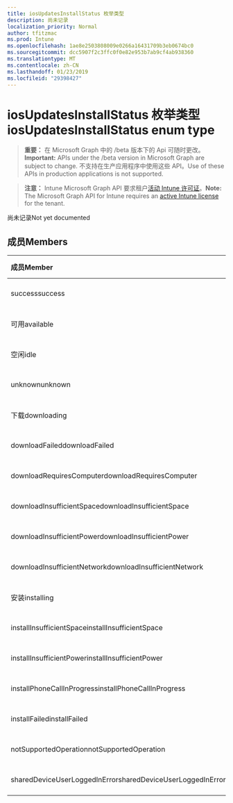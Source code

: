 ```yaml
---
title: iosUpdatesInstallStatus 枚举类型
description: 尚未记录
localization_priority: Normal
author: tfitzmac
ms.prod: Intune
ms.openlocfilehash: 1ae8e2503808009e0266a16431709b3eb0674bc0
ms.sourcegitcommit: dcc5907f2c3ffc0f0e82e953b7ab9cf4ab938360
ms.translationtype: MT
ms.contentlocale: zh-CN
ms.lasthandoff: 01/23/2019
ms.locfileid: "29398427"
---
```

# <a name="iosupdatesinstallstatus-enum-type"></a><span data-ttu-id="f027d-103">iosUpdatesInstallStatus 枚举类型</span><span class="sxs-lookup"><span data-stu-id="f027d-103">iosUpdatesInstallStatus enum type</span></span>

> <span data-ttu-id="f027d-104">**重要：** 在 Microsoft Graph 中的 /beta 版本下的 Api 可随时更改。</span><span class="sxs-lookup"><span data-stu-id="f027d-104">**Important:** APIs under the /beta version in Microsoft Graph are subject to change.</span></span> <span data-ttu-id="f027d-105">不支持在生产应用程序中使用这些 API。</span><span class="sxs-lookup"><span data-stu-id="f027d-105">Use of these APIs in production applications is not supported.</span></span>

> <span data-ttu-id="f027d-106">**注意：** Intune Microsoft Graph API 要求租户[活动 Intune 许可证](https://go.microsoft.com/fwlink/?linkid=839381)。</span><span class="sxs-lookup"><span data-stu-id="f027d-106">**Note:** The Microsoft Graph API for Intune requires an [active Intune license](https://go.microsoft.com/fwlink/?linkid=839381) for the tenant.</span></span>

<span data-ttu-id="f027d-107">尚未记录</span><span class="sxs-lookup"><span data-stu-id="f027d-107">Not yet documented</span></span>

## <a name="members"></a><span data-ttu-id="f027d-108">成员</span><span class="sxs-lookup"><span data-stu-id="f027d-108">Members</span></span>
|<span data-ttu-id="f027d-109">成员</span><span class="sxs-lookup"><span data-stu-id="f027d-109">Member</span></span>|<span data-ttu-id="f027d-110">值</span><span class="sxs-lookup"><span data-stu-id="f027d-110">Value</span></span>|<span data-ttu-id="f027d-111">说明</span><span class="sxs-lookup"><span data-stu-id="f027d-111">Description</span></span>|
|:---|:---|:---|
|<span data-ttu-id="f027d-112">success</span><span class="sxs-lookup"><span data-stu-id="f027d-112">success</span></span>|<span data-ttu-id="f027d-113">0</span><span class="sxs-lookup"><span data-stu-id="f027d-113">0</span></span>|<span data-ttu-id="f027d-114">尚未记录</span><span class="sxs-lookup"><span data-stu-id="f027d-114">Not yet documented</span></span>|
|<span data-ttu-id="f027d-115">可用</span><span class="sxs-lookup"><span data-stu-id="f027d-115">available</span></span>|<span data-ttu-id="f027d-116">1</span><span class="sxs-lookup"><span data-stu-id="f027d-116">1</span></span>|<span data-ttu-id="f027d-117">尚未记录</span><span class="sxs-lookup"><span data-stu-id="f027d-117">Not yet documented</span></span>|
|<span data-ttu-id="f027d-118">空闲</span><span class="sxs-lookup"><span data-stu-id="f027d-118">idle</span></span>|<span data-ttu-id="f027d-119">2</span><span class="sxs-lookup"><span data-stu-id="f027d-119">2</span></span>|<span data-ttu-id="f027d-120">尚未记录</span><span class="sxs-lookup"><span data-stu-id="f027d-120">Not yet documented</span></span>|
|<span data-ttu-id="f027d-121">unknown</span><span class="sxs-lookup"><span data-stu-id="f027d-121">unknown</span></span>|<span data-ttu-id="f027d-122">3</span><span class="sxs-lookup"><span data-stu-id="f027d-122">3</span></span>|<span data-ttu-id="f027d-123">尚未记录</span><span class="sxs-lookup"><span data-stu-id="f027d-123">Not yet documented</span></span>|
|<span data-ttu-id="f027d-124">下载</span><span class="sxs-lookup"><span data-stu-id="f027d-124">downloading</span></span>|<span data-ttu-id="f027d-125">-2016330712</span><span class="sxs-lookup"><span data-stu-id="f027d-125">-2016330712</span></span>|<span data-ttu-id="f027d-126">尚未记录</span><span class="sxs-lookup"><span data-stu-id="f027d-126">Not yet documented</span></span>|
|<span data-ttu-id="f027d-127">downloadFailed</span><span class="sxs-lookup"><span data-stu-id="f027d-127">downloadFailed</span></span>|<span data-ttu-id="f027d-128">-2016330711</span><span class="sxs-lookup"><span data-stu-id="f027d-128">-2016330711</span></span>|<span data-ttu-id="f027d-129">尚未记录</span><span class="sxs-lookup"><span data-stu-id="f027d-129">Not yet documented</span></span>|
|<span data-ttu-id="f027d-130">downloadRequiresComputer</span><span class="sxs-lookup"><span data-stu-id="f027d-130">downloadRequiresComputer</span></span>|<span data-ttu-id="f027d-131">-2016330710</span><span class="sxs-lookup"><span data-stu-id="f027d-131">-2016330710</span></span>|<span data-ttu-id="f027d-132">尚未记录</span><span class="sxs-lookup"><span data-stu-id="f027d-132">Not yet documented</span></span>|
|<span data-ttu-id="f027d-133">downloadInsufficientSpace</span><span class="sxs-lookup"><span data-stu-id="f027d-133">downloadInsufficientSpace</span></span>|<span data-ttu-id="f027d-134">-2016330709</span><span class="sxs-lookup"><span data-stu-id="f027d-134">-2016330709</span></span>|<span data-ttu-id="f027d-135">尚未记录</span><span class="sxs-lookup"><span data-stu-id="f027d-135">Not yet documented</span></span>|
|<span data-ttu-id="f027d-136">downloadInsufficientPower</span><span class="sxs-lookup"><span data-stu-id="f027d-136">downloadInsufficientPower</span></span>|<span data-ttu-id="f027d-137">-2016330708</span><span class="sxs-lookup"><span data-stu-id="f027d-137">-2016330708</span></span>|<span data-ttu-id="f027d-138">尚未记录</span><span class="sxs-lookup"><span data-stu-id="f027d-138">Not yet documented</span></span>|
|<span data-ttu-id="f027d-139">downloadInsufficientNetwork</span><span class="sxs-lookup"><span data-stu-id="f027d-139">downloadInsufficientNetwork</span></span>|<span data-ttu-id="f027d-140">-2016330707</span><span class="sxs-lookup"><span data-stu-id="f027d-140">-2016330707</span></span>|<span data-ttu-id="f027d-141">尚未记录</span><span class="sxs-lookup"><span data-stu-id="f027d-141">Not yet documented</span></span>|
|<span data-ttu-id="f027d-142">安装</span><span class="sxs-lookup"><span data-stu-id="f027d-142">installing</span></span>|<span data-ttu-id="f027d-143">-2016330706</span><span class="sxs-lookup"><span data-stu-id="f027d-143">-2016330706</span></span>|<span data-ttu-id="f027d-144">尚未记录</span><span class="sxs-lookup"><span data-stu-id="f027d-144">Not yet documented</span></span>|
|<span data-ttu-id="f027d-145">installInsufficientSpace</span><span class="sxs-lookup"><span data-stu-id="f027d-145">installInsufficientSpace</span></span>|<span data-ttu-id="f027d-146">-2016330705</span><span class="sxs-lookup"><span data-stu-id="f027d-146">-2016330705</span></span>|<span data-ttu-id="f027d-147">尚未记录</span><span class="sxs-lookup"><span data-stu-id="f027d-147">Not yet documented</span></span>|
|<span data-ttu-id="f027d-148">installInsufficientPower</span><span class="sxs-lookup"><span data-stu-id="f027d-148">installInsufficientPower</span></span>|<span data-ttu-id="f027d-149">-2016330704</span><span class="sxs-lookup"><span data-stu-id="f027d-149">-2016330704</span></span>|<span data-ttu-id="f027d-150">尚未记录</span><span class="sxs-lookup"><span data-stu-id="f027d-150">Not yet documented</span></span>|
|<span data-ttu-id="f027d-151">installPhoneCallInProgress</span><span class="sxs-lookup"><span data-stu-id="f027d-151">installPhoneCallInProgress</span></span>|<span data-ttu-id="f027d-152">-2016330703</span><span class="sxs-lookup"><span data-stu-id="f027d-152">-2016330703</span></span>|<span data-ttu-id="f027d-153">尚未记录</span><span class="sxs-lookup"><span data-stu-id="f027d-153">Not yet documented</span></span>|
|<span data-ttu-id="f027d-154">installFailed</span><span class="sxs-lookup"><span data-stu-id="f027d-154">installFailed</span></span>|<span data-ttu-id="f027d-155">-2016330702</span><span class="sxs-lookup"><span data-stu-id="f027d-155">-2016330702</span></span>|<span data-ttu-id="f027d-156">尚未记录</span><span class="sxs-lookup"><span data-stu-id="f027d-156">Not yet documented</span></span>|
|<span data-ttu-id="f027d-157">notSupportedOperation</span><span class="sxs-lookup"><span data-stu-id="f027d-157">notSupportedOperation</span></span>|<span data-ttu-id="f027d-158">-2016330701</span><span class="sxs-lookup"><span data-stu-id="f027d-158">-2016330701</span></span>|<span data-ttu-id="f027d-159">尚未记录</span><span class="sxs-lookup"><span data-stu-id="f027d-159">Not yet documented</span></span>|
|<span data-ttu-id="f027d-160">sharedDeviceUserLoggedInError</span><span class="sxs-lookup"><span data-stu-id="f027d-160">sharedDeviceUserLoggedInError</span></span>|<span data-ttu-id="f027d-161">-2016330699</span><span class="sxs-lookup"><span data-stu-id="f027d-161">-2016330699</span></span>|<span data-ttu-id="f027d-162">尚未记录</span><span class="sxs-lookup"><span data-stu-id="f027d-162">Not yet documented</span></span>|




